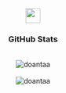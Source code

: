 <h1 align="center"><img src="https://raw.githubusercontent.com/iampavangandhi/iampavangandhi/master/gifs/Hi.gif" width="30px"></h1>

<h3 align="center"><strong>GitHub Stats</strong></h3>
<div align="center">&nbsp;</div>
<div align="center"><img src="https://github-readme-stats.vercel.app/api?username=doantaa&amp;show_icons=true&amp;locale=en&amp;theme=react" alt="doantaa" /></div>
<div align="center">&nbsp;</div>
<div align="center"><img src="https://github-readme-streak-stats.herokuapp.com/?user=doantaa&amp;theme=react" alt="doantaa" /></div>
<div align="center">&nbsp;</div>
